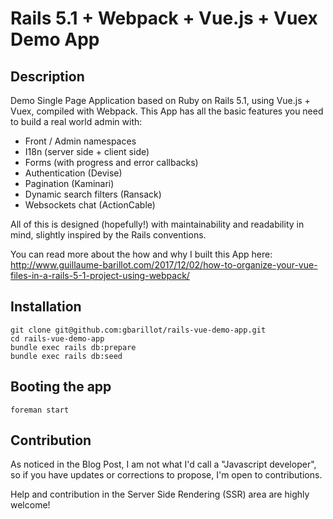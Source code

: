# Rails 5.1 + Webpack + Vue.js + Vuex Demo App

## Description

Demo Single Page Application based on Ruby on Rails 5.1, using Vue.js + Vuex, compiled with Webpack.
This App has all the basic features you need to build a real world admin with:

- Front / Admin namespaces
- I18n (server side + client side)
- Forms (with progress and error callbacks)
- Authentication (Devise)
- Pagination (Kaminari)
- Dynamic search filters (Ransack)
- Websockets chat (ActionCable)

All of this is designed (hopefully!) with maintainability and readability in mind, slightly inspired by the Rails conventions.

You can read more about the how and why I built this App here: http://www.guillaume-barillot.com/2017/12/02/how-to-organize-your-vue-files-in-a-rails-5-1-project-using-webpack/

## Installation

```
git clone git@github.com:gbarillot/rails-vue-demo-app.git
cd rails-vue-demo-app
bundle exec rails db:prepare
bundle exec rails db:seed
```

## Booting the app

```
foreman start
```

## Contribution

As noticed in the Blog Post, I am not what I'd call a "Javascript developer", so if you have updates or corrections to propose, I'm open to contributions.

Help and contribution in the Server Side Rendering (SSR) area are highly welcome!
